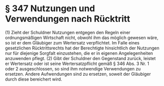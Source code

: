 # § 347 Nutzungen und Verwendungen nach Rücktritt
(1) Zieht der Schuldner Nutzungen entgegen den Regeln einer ordnungsmäßigen Wirtschaft nicht, obwohl ihm das möglich gewesen wäre, so ist er dem Gläubiger zum Wertersatz verpflichtet. Im Falle eines gesetzlichen Rücktrittsrechts hat der Berechtigte hinsichtlich der Nutzungen nur für diejenige Sorgfalt einzustehen, die er in eigenen Angelegenheiten anzuwenden pflegt.
(2) Gibt der Schuldner den Gegenstand zurück, leistet er Wertersatz oder ist seine Wertersatzpflicht gemäß § 346 Abs. 3 Nr. 1 oder 2 ausgeschlossen, so sind ihm notwendige Verwendungen zu ersetzen. Andere Aufwendungen sind zu ersetzen, soweit der Gläubiger durch diese bereichert wird.